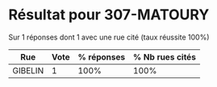 # Résultat pour 307-MATOURY

Sur 1 réponses dont 1 avec une rue cité (taux réussite 100%)

| Rue | Vote | % réponses | % Nb rues cités|
|-----|------|------------|----------------|
| GIBELIN | 1 | 100% | 100%|
